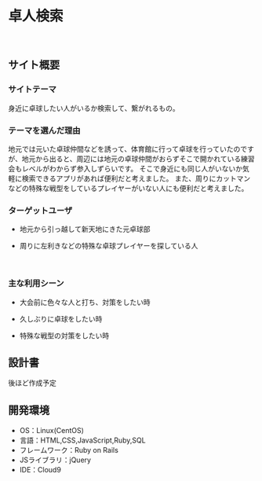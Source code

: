 # 卓人検索
​
## サイト概要
### サイトテーマ
身近に卓球したい人がいるか検索して、繋がれるもの。
​
### テーマを選んだ理由
地元では元いた卓球仲間などを誘って、体育館に行って卓球を行っていたのですが、地元から出ると、周辺には地元の卓球仲間がおらずそこで開かれている練習会もレベルがわからず参入しずらいです。
そこで身近にも同じ人がいないか気軽に検索できるアプリがあれば便利だと考えました。
また、周りにカットマンなどの特殊な戦型をしているプレイヤーがいない人にも便利だと考えました。
### ターゲットユーザ
* 地元から引っ越して新天地にきた元卓球部

* 周りに左利きなどの特殊な卓球プレイヤーを探している人

​
### 主な利用シーン
* 大会前に色々な人と打ち、対策をしたい時

* 久しぶりに卓球をしたい時

* 特殊な戦型の対策をしたい時
​
## 設計書
後ほど作成予定
​
## 開発環境
- OS：Linux(CentOS)
- 言語：HTML,CSS,JavaScript,Ruby,SQL
- フレームワーク：Ruby on Rails
- JSライブラリ：jQuery
- IDE：Cloud9